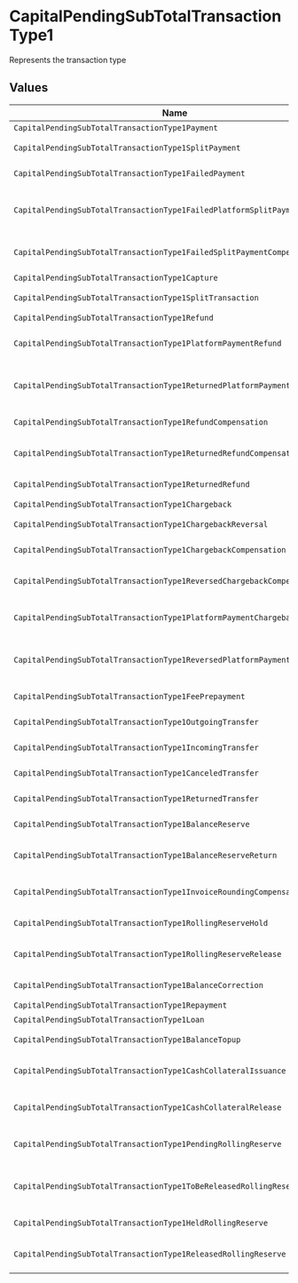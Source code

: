 # CapitalPendingSubTotalTransactionType1

Represents the transaction type


## Values

| Name                                                                      | Value                                                                     |
| ------------------------------------------------------------------------- | ------------------------------------------------------------------------- |
| `CapitalPendingSubTotalTransactionType1Payment`                           | payment                                                                   |
| `CapitalPendingSubTotalTransactionType1SplitPayment`                      | split-payment                                                             |
| `CapitalPendingSubTotalTransactionType1FailedPayment`                     | failed-payment                                                            |
| `CapitalPendingSubTotalTransactionType1FailedPlatformSplitPayment`        | failed-platform-split-payment                                             |
| `CapitalPendingSubTotalTransactionType1FailedSplitPaymentCompensation`    | failed-split-payment-compensation                                         |
| `CapitalPendingSubTotalTransactionType1Capture`                           | capture                                                                   |
| `CapitalPendingSubTotalTransactionType1SplitTransaction`                  | split-transaction                                                         |
| `CapitalPendingSubTotalTransactionType1Refund`                            | refund                                                                    |
| `CapitalPendingSubTotalTransactionType1PlatformPaymentRefund`             | platform-payment-refund                                                   |
| `CapitalPendingSubTotalTransactionType1ReturnedPlatformPaymentRefund`     | returned-platform-payment-refund                                          |
| `CapitalPendingSubTotalTransactionType1RefundCompensation`                | refund-compensation                                                       |
| `CapitalPendingSubTotalTransactionType1ReturnedRefundCompensation`        | returned-refund-compensation                                              |
| `CapitalPendingSubTotalTransactionType1ReturnedRefund`                    | returned-refund                                                           |
| `CapitalPendingSubTotalTransactionType1Chargeback`                        | chargeback                                                                |
| `CapitalPendingSubTotalTransactionType1ChargebackReversal`                | chargeback-reversal                                                       |
| `CapitalPendingSubTotalTransactionType1ChargebackCompensation`            | chargeback-compensation                                                   |
| `CapitalPendingSubTotalTransactionType1ReversedChargebackCompensation`    | reversed-chargeback-compensation                                          |
| `CapitalPendingSubTotalTransactionType1PlatformPaymentChargeback`         | platform-payment-chargeback                                               |
| `CapitalPendingSubTotalTransactionType1ReversedPlatformPaymentChargeback` | reversed-platform-payment-chargeback                                      |
| `CapitalPendingSubTotalTransactionType1FeePrepayment`                     | fee-prepayment                                                            |
| `CapitalPendingSubTotalTransactionType1OutgoingTransfer`                  | outgoing-transfer                                                         |
| `CapitalPendingSubTotalTransactionType1IncomingTransfer`                  | incoming-transfer                                                         |
| `CapitalPendingSubTotalTransactionType1CanceledTransfer`                  | canceled-transfer                                                         |
| `CapitalPendingSubTotalTransactionType1ReturnedTransfer`                  | returned-transfer                                                         |
| `CapitalPendingSubTotalTransactionType1BalanceReserve`                    | balance-reserve                                                           |
| `CapitalPendingSubTotalTransactionType1BalanceReserveReturn`              | balance-reserve-return                                                    |
| `CapitalPendingSubTotalTransactionType1InvoiceRoundingCompensation`       | invoice-rounding-compensation                                             |
| `CapitalPendingSubTotalTransactionType1RollingReserveHold`                | rolling-reserve-hold                                                      |
| `CapitalPendingSubTotalTransactionType1RollingReserveRelease`             | rolling-reserve-release                                                   |
| `CapitalPendingSubTotalTransactionType1BalanceCorrection`                 | balance-correction                                                        |
| `CapitalPendingSubTotalTransactionType1Repayment`                         | repayment                                                                 |
| `CapitalPendingSubTotalTransactionType1Loan`                              | loan                                                                      |
| `CapitalPendingSubTotalTransactionType1BalanceTopup`                      | balance-topup                                                             |
| `CapitalPendingSubTotalTransactionType1CashCollateralIssuance`            | cash-collateral-issuance';                                                |
| `CapitalPendingSubTotalTransactionType1CashCollateralRelease`             | cash-collateral-release                                                   |
| `CapitalPendingSubTotalTransactionType1PendingRollingReserve`             | pending-rolling-reserve                                                   |
| `CapitalPendingSubTotalTransactionType1ToBeReleasedRollingReserve`        | to-be-released-rolling-reserve                                            |
| `CapitalPendingSubTotalTransactionType1HeldRollingReserve`                | held-rolling-reserve                                                      |
| `CapitalPendingSubTotalTransactionType1ReleasedRollingReserve`            | released-rolling-reserve                                                  |